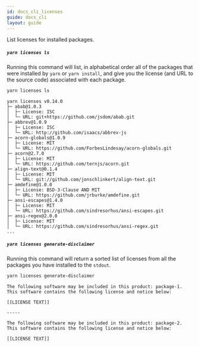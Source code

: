 ```yaml
---
id: docs_cli_licenses
guide: docs_cli
layout: guide
---
```


<p class="lead">List licenses for installed packages.</p>

##### `yarn licenses ls` <a class="toc" id="toc-yarn-licenses-ls" href="#toc-yarn-licenses-ls"></a>

Running this command will list, in alphabetical order all of the packages that
were installed by `yarn` or `yarn install`, and give you the license (and URL
to the source code) associated with each package.

```sh
yarn licenses ls
```
<!--email_off-->
```
yarn licenses v0.14.0
├─ abab@1.0.3
│  ├─ License: ISC
│  └─ URL: git+https://github.com/jsdom/abab.git
├─ abbrev@1.0.9
│  ├─ License: ISC
│  └─ URL: http://github.com/isaacs/abbrev-js
├─ acorn-globals@1.0.9
│  ├─ License: MIT
│  └─ URL: https://github.com/ForbesLindesay/acorn-globals.git
├─ acorn@2.7.0
│  ├─ License: MIT
│  └─ URL: https://github.com/ternjs/acorn.git
├─ align-text@0.1.4
│  ├─ License: MIT
│  └─ URL: git://github.com/jonschlinkert/align-text.git
├─ amdefine@1.0.0
│  ├─ License: BSD-3-Clause AND MIT
│  └─ URL: https://github.com/jrburke/amdefine.git
├─ ansi-escapes@1.4.0
│  ├─ License: MIT
│  └─ URL: https://github.com/sindresorhus/ansi-escapes.git
├─ ansi-regex@2.0.0
│  ├─ License: MIT
│  └─ URL: https://github.com/sindresorhus/ansi-regex.git
...
```
<!--/email_off-->
##### `yarn licenses generate-disclaimer` <a class="toc" id="toc-yarn-licenses-generate-disclaimer" href="#toc-yarn-licenses-generate-disclaimer"></a>

Running this command will return a sorted list of licenses from all the
packages you have installed to the `stdout`.

```sh
yarn licenses generate-disclaimer
```

```
The following software may be included in this product: package-1. This software contains the following license and notice below:

[[LICENSE TEXT]]

-----

The following software may be included in this product: package-2. This software contains the following license and notice below:

[[LICENSE TEXT]]
```
